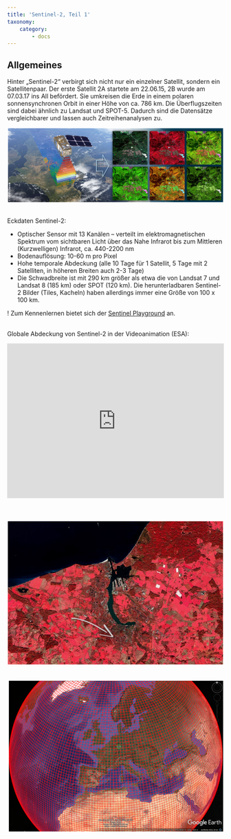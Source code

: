```yaml
---
title: 'Sentinel-2, Teil 1'
taxonomy:
    category:
        - docs
---
```

## Allgemeines 
Hinter „Sentinel-2“ verbirgt sich nicht nur ein einzelner Satellit, sondern ein Satellitenpaar. Der erste Satellit 2A startete am 22.06.15, 2B wurde am 07.03.17 ins All befördert. Sie umkreisen die Erde in einem polaren sonnensynchronen Orbit in einer Höhe von ca. 786 km. Die Überflugszeiten sind dabei ähnlich zu Landsat und SPOT-5. Dadurch sind die Datensätze vergleichbarer und lassen auch Zeitreihenanalysen zu.

![Senitel-2](Sentinel-2_composites.png?classes=caption "Künstlerische Darstellung von Sentinel-2. Rechts: Aufnahme aus dem Taunus (Hessen), jeweils in verschiedener Kombination (rot-grün-blau, RGB) verschiedener spektraler Bänder.")
<br><br>

Eckdaten Sentinel-2:

-	Optischer Sensor mit 13 Kanälen – verteilt im elektromagnetischen Spektrum vom sichtbaren Licht über das Nahe Infrarot bis zum Mittleren (Kurzwelligen) Infrarot, ca. 440-2200 nm
-	Bodenauflösung: 10-60 m pro Pixel
-	Hohe temporale Abdeckung (alle 10 Tage für 1 Satellit, 5 Tage mit 2 Satelliten, in höheren Breiten auch 2-3 Tage)
- Die Schwadbreite ist mit 290 km größer als etwa die von Landsat 7 und Landsat 8 (185 km) oder SPOT (120 km). Die herunterladbaren Sentinel-2 Bilder (Tiles, Kacheln) haben allerdings immer eine Größe von 100 x 100 km.

! Zum Kennenlernen bietet sich der [Sentinel Playground](http://apps.sentinel-hub.com/sentinel-playground/?source=S2&lat=40.34366578968397&lng=-3.6512374877929688&zoom=11&preset=1_NATURAL_COL0R&layers=B04,B03,B02&maxcc=20&gain=1.0&gamma=1.0&time=2015-01-01|2018-01-17&atmFilter=&showDates=false) an.
<br><br> 

Globale Abdeckung von Sentinel-2 in der Videoanimation (ESA):
 <style>iframe{width: 100%; max-width: 640px; height: 360px; max-height: 360px}</style>
<div class="embed-responsive embed-responsive-16by9">
<iframe class="embed-responsive-item" src="https://www.esa.int/spaceinvideos/content/view/embedjw/473937" width="640" height="360" frameborder="0" allowfullscreen="allowfullscreen"></iframe>
</div>
<br></br>

![Rostock](Senitnel-2_Rostock.png?classes=caption "Rostock von oben... Sentinel-2 Color Infrarot (CIR) Falschfarbkomposit, RGB: 8-4-3. Der Pfeil markiert (ungefähr) den Campusbereich der Universität Rostock.")
<br><br>

![Tiles](Senitinel-2_Tiles_GoogleEarth.png?classes=caption "Globale Abdeckung mit Sentinel-2 als 100x100 km Kacheln.") 
<br><br>
